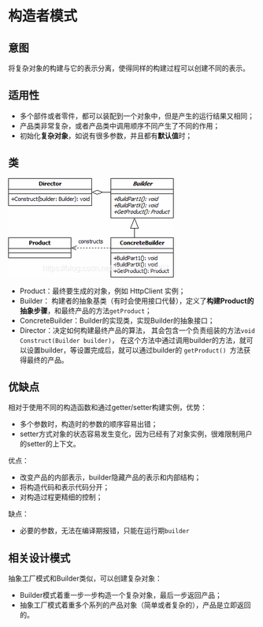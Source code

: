 # 构造者模式

## 意图

将复杂对象的构建与它的表示分离，使得同样的构建过程可以创建不同的表示。



## 适用性

- 多个部件或者零件，都可以装配到一个对象中，但是产生的运行结果又相同；
- 产品类非常复杂，或者产品类中调用顺序不同产生了不同的作用；
- 初始化**复杂对象**，如说有很多参数，并且都有**默认值**时；



## 类

![builder](.pics/builder/builder.png)

- Product：最终要生成的对象，例如 HttpClient 实例；
- Builder： 构建者的抽象基类（有时会使用接口代替），定义了**构建Product的抽象步骤**，和最终产品的方法`getProduct`；
- ConcreteBuilder：Builder的实现类，实现Builder的抽象接口；
- Director：决定如何构建最终产品的算法， 其会包含一个负责组装的方法`void Construct(Builder builder)`， 在这个方法中通过调用builder的方法，就可以设置builder，等设置完成后，就可以通过builder的 `getProduct() `方法获得最终的产品。



## 优缺点

相对于使用不同的构造函数和通过getter/setter构建实例，优势：

- 多个参数时，构造时的参数的顺序容易出错；
- setter方式对象的状态容易发生变化，因为已经有了对象实例，很难限制用户的setter的上下文。

优点：

- 改变产品的内部表示，builder隐藏产品的表示和内部结构；
- 将构造代码和表示代码分开；
- 对构造过程更精细的控制；

缺点：

- 必要的参数，无法在编译期报错，只能在运行期`builder`



## 相关设计模式

抽象工厂模式和Builder类似，可以创建复杂对象：

- Builder模式着重一步一步构造一个复杂对象，最后一步返回产品；
- 抽象工厂模式着重多个系列的产品对象（简单或者复杂的），产品是立即返回的。